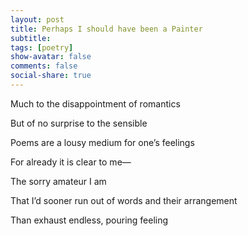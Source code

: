 ```yaml
---
layout: post
title: Perhaps I should have been a Painter
subtitle: 
tags: [poetry]
show-avatar: false
comments: false
social-share: true
---
```


Much to the disappointment of romantics

But of no surprise to the sensible

Poems are a lousy medium for one’s feelings

For already it is clear to me—

The sorry amateur I am

That I’d sooner run out of words and their arrangement

Than exhaust endless, pouring feeling

